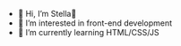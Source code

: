 - 👋 Hi, I’m Stella🌟
- 👀 I’m interested in front-end development
- 🌱 I’m currently learning HTML/CSS/JS

<!---
hastella/hastella is a ✨ special ✨ repository because its `README.md` (this file) appears on your GitHub profile.
You can click the Preview link to take a look at your changes.
--->
